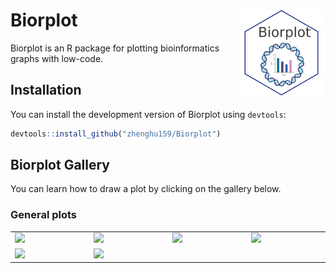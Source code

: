 
<!-- README.md is generated from README.Rmd. Please edit that file -->

# Biorplot <a href="https://zhenghu159.github.io/Biorplot"><img src="man/figures/logo.png" align="right" height="138" /></a>

Biorplot is an R package for plotting bioinformatics graphs with
low-code.

## Installation

You can install the development version of Biorplot using `devtools`:

``` r
devtools::install_github("zhenghu159/Biorplot")
```

## Biorplot Gallery

You can learn how to draw a plot by clicking on the gallery below.

### General plots

<table width="1500">
<tr>
<td width="300">
<justify>
<a href=https://zhenghu159.github.io/Biorplot/articles/General_Plots.html#base-lineplot target="-blank" title="Bior_LinePlot()">
<img src="https://raw.githubusercontent.com/zhenghu159/Biorplot/main/vignettes/images/Bior_LinePlot1.png" >
</a> </justify>
</td>
<td width="300">
<justify>
<a href=https://zhenghu159.github.io/Biorplot/articles/General_Plots.html#correlation-lineplot target="-blank" title="Bior_LinePlot()">
<img src="https://raw.githubusercontent.com/zhenghu159/Biorplot/main/vignettes/images/Bior_LinePlot2.png" >
</a> </justify>
</td>
<td width="300">
<justify>
<a href=https://zhenghu159.github.io/Biorplot/articles/General_Plots.html#bior_pieplot target="-blank" title="Bior_PiePlot()">
<img src="https://raw.githubusercontent.com/zhenghu159/Biorplot/main/vignettes/images/Bior_PiePlot.png" >
</a> </justify>
</td>
<td width="300">
<justify>
<a href=https://zhenghu159.github.io/Biorplot/articles/General_Plots.html#bior_stackbarplot target="-blank" title="Bior_StackBarplot()">
<img src="https://raw.githubusercontent.com/zhenghu159/Biorplot/main/vignettes/images/Bior_StackBarplot.png" >
</a> <justify>
</td>
</tr>
<tr>
<td width="300">
<justify>
<a href=https://zhenghu159.github.io/Biorplot/articles/General_Plots.html#bior_dotplot target="-blank"  title="Bior_DotPlot()">
<img src="https://raw.githubusercontent.com/zhenghu159/Biorplot/main/vignettes/images/Bior_DotPlot.png" >
</a> <justify>
</td>
<td width="300">
<justify>
<a href=https://zhenghu159.github.io/Biorplot/articles/General_Plots.html#bior_sankeyplot target="-blank" title="Bior_Sankeyplot()">
<img src="https://raw.githubusercontent.com/zhenghu159/Biorplot/main/vignettes/images/Bior_Sankeyplot.png" >
</a> </justify>
</td>
<td width="300">
<justify> </justify>
</td>
<td width="300">
<justify> <justify>
</td>
</tr>
</table>
